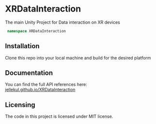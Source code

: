 # XRDataInteraction
The main Unity Project for Data interaction on XR devices

```cs
 namespace XRDataInteraction
```

## Installation

Clone this repo into your local machine and build for the desired platform

## Documentation

You can find the full API references here: [jellekul.github.io/XRDataInteraction](https://jellekul.github.io/XRDataInteraction/)

## Licensing

The code in this project is licensed under MIT license.
